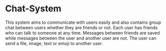 # Chat-System
This system aims to communicate with users easily and also contains group chat between users whether they are friends or not. Each user has friends who can talk to someone at any time. Messages between friends are saved while messages between the user and another user are not. The user can send a file, image, text or emoji to another user.
